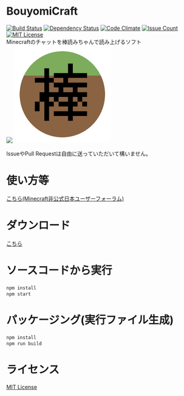 # BouyomiCraft
[![Build Status](https://travis-ci.org/prince-0203/BouyomiCraft.svg?branch=master)](https://travis-ci.org/prince-0203/BouyomiCraft)
[![Dependency Status](https://gemnasium.com/prince-0203/BouyomiCraft.svg)](https://gemnasium.com/prince-0203/BouyomiCraft)
[![Code Climate](https://codeclimate.com/github/prince-0203/BouyomiCraft/badges/gpa.svg)](https://codeclimate.com/github/prince-0203/BouyomiCraft)
[![Issue Count](https://codeclimate.com/github/prince-0203/BouyomiCraft/badges/issue_count.svg)](https://codeclimate.com/github/prince-0203/BouyomiCraft)
[![MIT License](http://img.shields.io/badge/license-MIT-blue.svg?style=flat)](LICENSE)  
Minecraftのチャットを棒読みちゃんで読み上げるソフト  
[![](http://i.imgur.com/OGgryIjm.png)](http://imgur.com/OGgryIj)
![BouyomiCraft](app-icon/icon.png)

IssueやPull Requestは自由に送っていただいて構いません。

# 使い方等
[こちら(Minecraft非公式日本ユーザーフォーラム)](http://forum.minecraftuser.jp/viewtopic.php?f=36&t=30070)

# ダウンロード
[こちら](https://github.com/prince-0203/BouyomiCraft/releases/latest)

# ソースコードから実行
```
npm install
npm start
```

# パッケージング(実行ファイル生成)
```
npm install
npm run build
```

# ライセンス
[MIT License](LICENSE)
